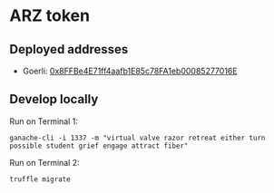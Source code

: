 # ARZ token


## Deployed addresses

- Goerli: [0x8FFBe4E71ff4aafb1E85c78FA1eb00085277016E](https://goerli.etherscan.io/address/0x8FFBe4E71ff4aafb1E85c78FA1eb00085277016E)

## Develop locally

Run on Terminal 1:

```shell
ganache-cli -i 1337 -m "virtual valve razor retreat either turn possible student grief engage attract fiber"
```

Run on Terminal 2:

```shell
truffle migrate
```
